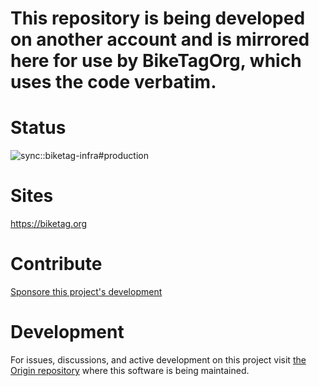 # This repository is being developed on another account and is mirrored here for use by BikeTagOrg, which uses the code verbatim.

<p align="center">

# Status

![sync::biketag-infra#production](https://github.com/biketagorg/biketag-infra/workflows/sync::biketag-infra%23production/badge.svg)

</p>

<p align="center">

# Sites

https://biketag.org

</p>
<p align="center">

# Contribute

[Sponsore this project's development](https://github.com/sponsors/KenEucker)

</p>

<p align="center">

# Development

For issues, discussions, and active development on this project visit [the Origin repository](https://github.com/KenEucker/biketag-infra) where this software is being maintained.

</p>
